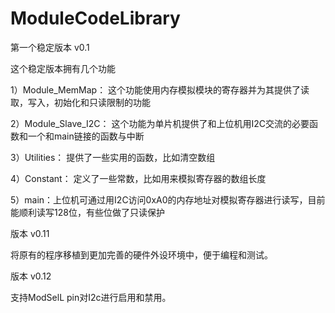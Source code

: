 # ModuleCodeLibrary
第一个稳定版本 v0.1

这个稳定版本拥有几个功能

1）Module_MemMap： 这个功能使用内存模拟模块的寄存器并为其提供了读取，写入，初始化和只读限制的功能

2）Module_Slave_I2C： 这个功能为单片机提供了和上位机用I2C交流的必要函数和一个和main链接的函数与中断

3）Utilities： 提供了一些实用的函数，比如清空数组

4）Constant： 定义了一些常数，比如用来模拟寄存器的数组长度

5）main：上位机可通过用I2C访问0xA0的内存地址对模拟寄存器进行读写，目前能顺利读写128位，有些位做了只读保护

版本 v0.11

将原有的程序移植到更加完善的硬件外设环境中，便于编程和测试。

版本 v0.12

支持ModSelL pin对I2c进行启用和禁用。